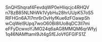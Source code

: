 SnQHShqraf4FevdqWP0eHIiqcjc4RHQV
n78zB85NLNhWk1VybHu28hrUUpK57oS5
RlFHGn6A7l7mr6rOvHyfKue6zFOawpSh
wCqWel9Upq7woO60Bi8lUo8qDC3ll7mi
eFFyDcwxoYJMO24q6aAG8MMQM6qrWfyj
1q46NAMftamI9Jt4gSfEJoVfGFGlFS1Z
